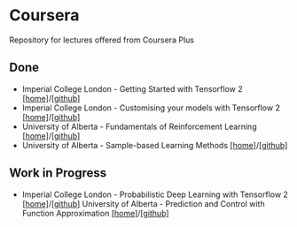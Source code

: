 # Coursera
Repository for lectures offered from Coursera Plus

## Done 
- Imperial College London - Getting Started with Tensorflow 2 [[home]](https://www.coursera.org/learn/getting-started-with-tensor-flow2)/[[github]](https://github.com/goodboychan/coursera/tree/main/ICL_Getting_started_with_tf2)
- Imperial College London - Customising your models with Tensorflow 2 [[home]](https://www.coursera.org/learn/customising-models-tensorflow2)/[[github]](https://github.com/goodboychan/coursera/tree/main/ICL_Customizing_your_models_with_tf2)
- University of Alberta - Fundamentals of Reinforcement Learning [[home]](https://www.coursera.org/learn/fundamentals-of-reinforcement-learning)/[[github]](https://github.com/goodboychan/coursera/tree/main/UoA_Fundamentals_of_Reinforcement_Learning)
- University of Alberta - Sample-based Learning Methods [[home]](https://www.coursera.org/learn/sample-based-learning-methods)/[[github]](https://github.com/goodboychan/coursera/tree/main/UoA_Sample_based_Learning_Methods)


## Work in Progress
- Imperial College London - Probabilistic Deep Learning with Tensorflow 2 [[home]](https://www.coursera.org/learn/probabilistic-deep-learning-with-tensorflow2)/[[github]](https://github.com/goodboychan/coursera/tree/main/ICL_Probabilistic_Deep_Learning_with_tf2)
 University of Alberta - Prediction and Control with Function Approximation [[home]](https://www.coursera.org/learn/prediction-control-function-approximation)/[[github]](https://github.com/goodboychan/coursera/tree/main/UoA_Predictions_and_Control_with_function_approximation)


